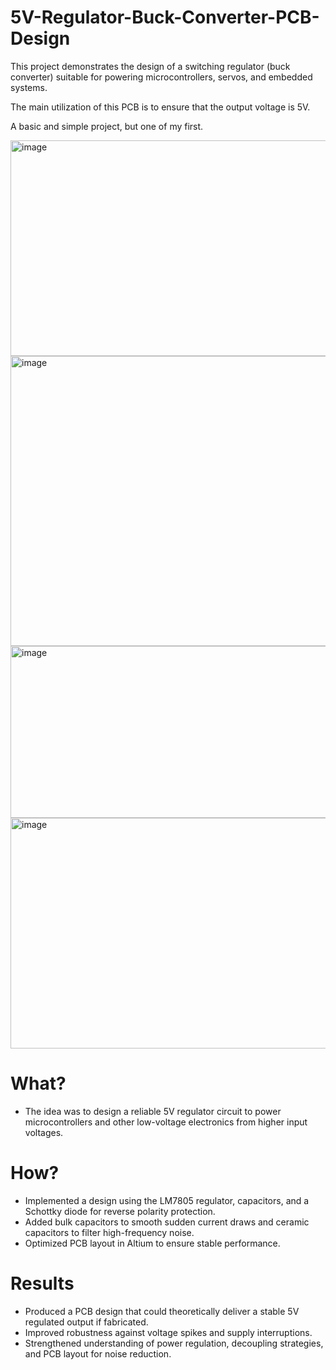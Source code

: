 # 5V-Regulator-Buck-Converter-PCB-Design

This project demonstrates the design of a switching regulator (buck converter) suitable for powering microcontrollers, servos, and embedded systems.

The main utilization of this PCB is to ensure that the output voltage is 5V.

A basic and simple project, but one of my first.

<img width="840" height="345" alt="image" src="https://github.com/user-attachments/assets/92e86d6c-218d-405e-ad04-39b5475b4d37" />
<img width="1534" height="464" alt="image" src="https://github.com/user-attachments/assets/4679ebcf-0471-473e-98eb-5a9337f54e1f" />
<img width="746" height="275" alt="image" src="https://github.com/user-attachments/assets/3ffca631-df55-4a12-a894-6568001cbd5b" />
<img width="1242" height="369" alt="image" src="https://github.com/user-attachments/assets/474149ec-5352-4db3-b4a5-93a9a9571cdd" />

# What?
- The idea was to design a reliable 5V regulator circuit to power microcontrollers and other low-voltage electronics from higher input voltages.
# How?
- Implemented a design using the LM7805 regulator, capacitors, and a Schottky diode for reverse polarity protection.
- Added bulk capacitors to smooth sudden current draws and ceramic capacitors to filter high-frequency noise.
- Optimized PCB layout in Altium to ensure stable performance.
# Results
- Produced a PCB design that could theoretically deliver a stable 5V regulated output if fabricated.
- Improved robustness against voltage spikes and supply interruptions.
- Strengthened understanding of power regulation, decoupling strategies, and PCB layout for noise reduction.
